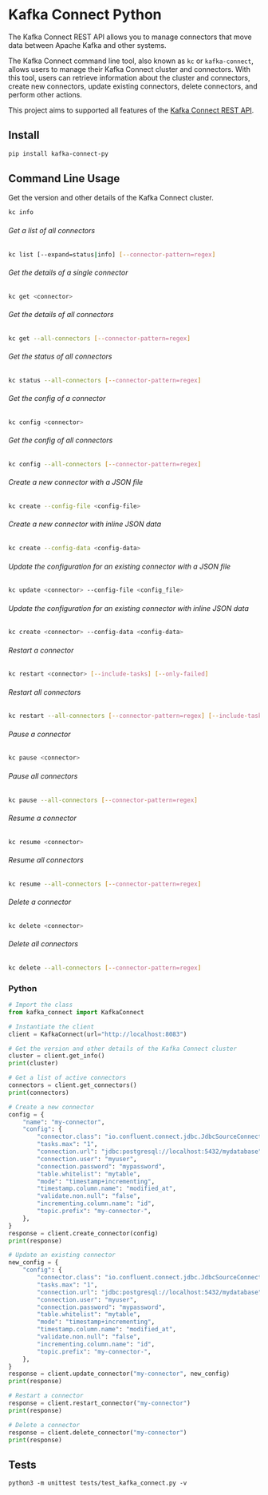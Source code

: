 # Kafka Connect Python

The Kafka Connect REST API allows you to manage connectors that move data between Apache Kafka and other systems.

The Kafka Connect command line tool, also known as `kc` or `kafka-connect`, allows users to manage their Kafka Connect cluster and connectors. With this tool, users can retrieve information about the cluster and connectors, create new connectors, update existing connectors, delete connectors, and perform other actions.

This project aims to supported all features of the [Kafka Connect REST API](https://docs.confluent.io/platform/current/connect/references/restapi.html#kconnect-rest-interface).

## Install

```bash
pip install kafka-connect-py
```

## Command Line Usage

Get the version and other details of the Kafka Connect cluster.

```bash
kc info
```

###### Get a list of all connectors

```bash
kc list [--expand=status|info] [--connector-pattern=regex]
```

###### Get the details of a single connector

```bash
kc get <connector>
```

###### Get the details of all connectors

```bash
kc get --all-connectors [--connector-pattern=regex]
```

###### Get the status of all connectors

```bash
kc status --all-connectors [--connector-pattern=regex]
```

###### Get the config of a connector

```bash
kc config <connector>
```

###### Get the config of all connectors

```bash
kc config --all-connectors [--connector-pattern=regex]
```

###### Create a new connector with a JSON file

```bash
kc create --config-file <config-file>
```

###### Create a new connector with inline JSON data

```bash
kc create --config-data <config-data>
```

###### Update the configuration for an existing connector with a JSON file

```bash
kc update <connector> --config-file <config_file>
```

###### Update the configuration for an existing connector with inline JSON data

```bash
kc create <connector> --config-data <config-data>
```

###### Restart a connector

```bash
kc restart <connector> [--include-tasks] [--only-failed]
```

###### Restart all connectors

```bash
kc restart --all-connectors [--connector-pattern=regex] [--include-tasks] [--only-failed]
```

###### Pause a connector

```bash
kc pause <connector>
```

###### Pause all connectors

```bash
kc pause --all-connectors [--connector-pattern=regex]
```

###### Resume a connector

```bash
kc resume <connector>
```

###### Resume all connectors

```bash
kc resume --all-connectors [--connector-pattern=regex]
```

###### Delete a connector

```bash
kc delete <connector>
```

###### Delete all connectors

```bash
kc delete --all-connectors [--connector-pattern=regex]
```

### Python

```python
# Import the class
from kafka_connect import KafkaConnect

# Instantiate the client
client = KafkaConnect(url="http://localhost:8083")

# Get the version and other details of the Kafka Connect cluster
cluster = client.get_info()
print(cluster)

# Get a list of active connectors
connectors = client.get_connectors()
print(connectors)

# Create a new connector
config = {
    "name": "my-connector",
    "config": {
        "connector.class": "io.confluent.connect.jdbc.JdbcSourceConnector",
        "tasks.max": "1",
        "connection.url": "jdbc:postgresql://localhost:5432/mydatabase",
        "connection.user": "myuser",
        "connection.password": "mypassword",
        "table.whitelist": "mytable",
        "mode": "timestamp+incrementing",
        "timestamp.column.name": "modified_at",
        "validate.non.null": "false",
        "incrementing.column.name": "id",
        "topic.prefix": "my-connector-",
    },
}
response = client.create_connector(config)
print(response)

# Update an existing connector
new_config = {
    "config": {
        "connector.class": "io.confluent.connect.jdbc.JdbcSourceConnector",
        "tasks.max": "1",
        "connection.url": "jdbc:postgresql://localhost:5432/mydatabase",
        "connection.user": "myuser",
        "connection.password": "mypassword",
        "table.whitelist": "mytable",
        "mode": "timestamp+incrementing",
        "timestamp.column.name": "modified_at",
        "validate.non.null": "false",
        "incrementing.column.name": "id",
        "topic.prefix": "my-connector-",
    },
}
response = client.update_connector("my-connector", new_config)
print(response)

# Restart a connector
response = client.restart_connector("my-connector")
print(response)

# Delete a connector
response = client.delete_connector("my-connector")
print(response)
```

## Tests

```
python3 -m unittest tests/test_kafka_connect.py -v
```